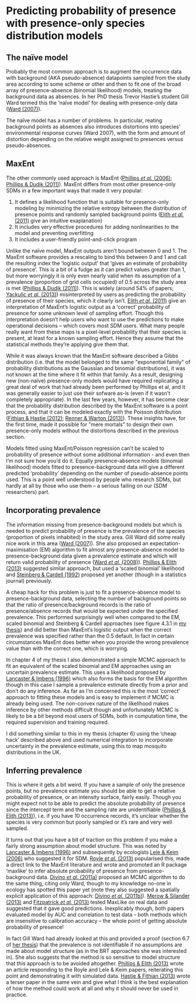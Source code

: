 # Predicting probability of presence with presence-only species distribution models

## The naïve model

Probably the most common approach is to augment the occurrence data with background (AKA pseudo-absence) datapoints sampled from the study area according to some scheme or other and then to fit one of the broad array of presence-absence (binomial likelihood) models, treating the background data as absences. In her PhD thesis Trevor Hastie’s student Gill Ward termed this the ‘naïve model’ for dealing with presence-only data ([Ward (2007)](http://www.stanford.edu/~hastie/THESES/Gill_Ward.pdf)).

The naïve model has a number of problems.  In particular, reating background points as absences also introduces distortions into species' environmental response curves (Ward 2007), with the form and amount of distortion depending on the relative weight assigned to presences versus pseudo-absences.

## MaxEnt

The other commonly used approach is MaxEnt ([Phillips *et al.* (2006)](http://www.cs.princeton.edu/~schapire/papers/ecolmod.pdf); [Phillips & Dudik (2011)](http://onlinelibrary.wiley.com/doi/10.1111/j.0906-7590.2008.5203.x/abstract)). MaxEnt differs from most other presence-only SDMs in a few important ways that made it very popular:

1. It defines a likelihood function that is suitable for presence-only modeling by minimizing the relative entropy between the distribution of presence points and randomly sampled background points ([Elith *et al.* (2011)](http://www.research.att.com/export/sites/att_labs/techdocs/TD_100253.pdf) give an intuitive exaplanation)
2. It includes very effective procedures for adding nonlinearities to the model and preventing overfitting
3. It includes a user-friendly point-and-click program

Unlike the naïve model, MaxEnt outputs aren’t bound between 0 and 1. The MaxEnt software provides a rescaling to bind this between 0 and 1 and call the resulting index the ‘logistic output’ that ‘gives an estimate of probability of presence’. This is a bit of a fudge as it can predict values greater than 1, but more worryingly it is only even nearly valid when its assumption of a prevalence (proportion of grid cells occupied) of 0.5 across the study area is met ([Phillips & Dudik (2011)](http://onlinelibrary.wiley.com/doi/10.1111/j.0906-7590.2008.5203.x/abstract)). This is widely (around 54% of papers; [Yackulic *et al.* (2013)](http://onlinelibrary.wiley.com/doi/10.1111/2041-210x.12004/abstract)) misinterpreted by users as predicting the probability of presence of their species, which it clearly isn’t. [Elith *et al.* (2011)](http://www.research.att.com/export/sites/att_labs/techdocs/TD_100253.pdf) give an interpretation of MaxEnt’s logistic output as a ‘correct’ probability of presence for some unknown level of sampling effort. Though this interpretation doesn’t help users who want to use the predictions to make operational decisions – which covers most SDM users. What many people really want from these maps is a pixel-level probability that their species is present, at least for a known sampling effort. Hence they assume that the statistical methods they’re applying give them that.

While it was always known that the MaxEnt software described a Gibbs distribution (i.e. that the model belonged to the same "exponential family" of probability distributions as the Gaussian and binomial distributions), it was not known at the time where it fit within that family. As a result, designing new (non-naïve) presence-only models would have required replicating a great deal of work that had already been performed by Phillips et al, and it was generally easier to just use their sofware as-is (even if it wasn't completely appropriate).  In the last few years, however, it has become clear that the probability distribution described by the MaxEnt software is a point process, and that it can be modeled exactly with the Poisson distribution ([Fithian & Hastie (2012)](http://arxiv.org/abs/1207.6950); [Renner & Warton (2013)](http://onlinelibrary.wiley.com/doi/10.1111/j.1541-0420.2012.01824.x/abstract)).  These insights have, for the first time, made it possible for "mere mortals" to design their own presence-only models without the distortions described in the previous section.

Models fitted using MaxEnt/Poisson regression can’t be scaled to probability of presence without some additional information - and even then I’m not sure how you’d do it. Equally presence-absence models (binomial likelihood) models fitted to presence-background data will give a different predicted ‘probability’ depending on the number of pseudo-absence points used. This is a point well understood by people who research SDMs, but hardly at all by those who use them – a serious failing on our (SDM researchers) part.

## Incorporating prevalence

The information missing from presence-background models but which is needed to predict probability of presence is the prevalence of the species (proportion of pixels inhabited) in the study area. Gill Ward did some really nice work in this area ([Ward (2007)](http://www.stanford.edu/~hastie/THESES/Gill_Ward.pdf)). She also proposed an expectation-maximisation (EM) algorithm to fit almost any presence-absence model to presence-background data given a prevalence estimate and which will return  valid probability of presence ([Ward *et al.* (2008)](http://www.stanford.edu/~hastie/Papers/Ecology/POBiometrics.pdf)). [Phillips & Elith (2013)](http://www.esajournals.org/doi/abs/10.1890/12-1520.1) suggested similar approach, but used a ‘scaled binomial’ likelihood and [Steinberg & Cardell (1992)](http://www.tandfonline.com/doi/abs/10.1080/03610929208830787#.Ut1RqhBFBaQ) proposed yet another (though in a statistics journal) previously.

A cheap hack for this problem is just to fit a presence-absence model to presence-background data, selecting the number of background points so that the ratio of presence/background records is the ratio of presence/absence records that would be expected under the specified prevalence. This performed surprisingly well when compared to the EM, scaled binomial and Steinberg & Cardell approaches (see figure 4.3.1 in [my thesis](http://figshare.com/articles/PhD_thesis_Mapping_and_understanding_the_distributions_of_potential_vector_mosquitoes_in_the_UK_New_methods_and_applications/767289)) and did better than MaxEnt’s logistic output when the correct prevalence was specified rather than the 0.5 default. In fact in certain circumstances MaxEnt does better when you provide the wrong prevalence value than with the correct one, which is worrying.

In chapter 4 of my thesis I also demonstrated a simple MCMC approach to fit an equivalent of the scaled binomial and EM approaches using an uncertain prevalence estimate. This uses a likelihood proposed by [Lancaster & Imbens (1996)](http://scholar.harvard.edu/files/imbens/files/case-control_studies_with_contaminated_controls.pdf) which also forms the basis for the EM algorithm though in this case I sample a prevalence estimate directly from a prior and don’t do any inference. As far as I’m concerned this is the most ‘correct’ approach to fitting these models and is easy to implement if MCMC is already being used. The non-convex nature of the likelihood makes inference by other methods difficult though and unfortunately MCMC is likely to be a bit beyond most users of SDMs, both in computation time, the required supervision and training required.

I did something similar to this in my thesis (chapter 6) using the ‘cheap hack’ described above and used numerical integration to incorporate uncertainty in the prevalence estimate, using this to map mosquito distributions in the UK.

## Inferring prevalence

This is where it gets a bit weird. If you have a sample of only the presence points, but no prevalence estimate you should be able to get a relative probability of presence, or an intensity surface, fairly easily. Though you might expect not to be able to predict the absolute probability of presence since the intercept term and the sampling rate are unidentifiable ([Phillips & Elith (2013)](http://www.esajournals.org/doi/abs/10.1890/12-1520.1)), i.e. if you have 10 occurrence records, it’s unclear whether the species is very common but poorly sampled or it’s rare and very well sampled.

It turns out that you have a bit of traction on this problem if you make a fairly strong assumption about model structure. This was noted by [Lancaster & Imbens (1996)](http://scholar.harvard.edu/files/imbens/files/case-control_studies_with_contaminated_controls.pdf) and subsequently by ecologists [Lele & Keim (2006)]("http://www.esajournals.org/doi/abs/10.1890/0012-9658(2006)87%5B3021%3AWDAEOR%5D2.0.CO%3B2") who suggested it for SDM. [Royle *et al.* (2013)](http://onlinelibrary.wiley.com/doi/10.1111/j.2041-210X.2011.00182.x/pdf) popularised this, made a direct link to the MaxEnt literature and wrote and promoted an R package ‘maxlike’ to infer absolute probability of presence from presence-background data. [Divino *et al.* (2011a)](https://www.google.co.uk/url?sa=t&rct=j&q=&esrc=s&source=web&cd=1&cad=rja&ved=0CC8QFjAA&url=http%3A%2F%2Fwww.sciencedirect.com%2Fscience%2Farticle%2Fpii%2FS1878029611001356&ei=xFXdUuKxEO7H7Ab6hIHwCw&usg=AFQjCNG6JHr7EIuwL_xrL2YgNKFq2el2Sw&bvm=bv.59568121,d.ZGU) proposed an MCMC algorithm to do the same thing, citing only Ward, though to my knowledge no-one in ecology has spotted this paper yet (note they also suggested a spatially explicit application of this approach: [Divino *et al.* (2011b)](https://www.google.co.uk/url?sa=t&rct=j&q=&esrc=s&source=web&cd=2&cad=rja&ved=0CDoQFjAB&url=http%3A%2F%2Faisberg.unibg.it%2Fbitstream%2F10446%2F25257%2F1%2F23.pdf&ei=C1bdUv2mNaK07QbUzIHoDA&usg=AFQjCNE951ygqBHEGxVzVCYX5C-DzVn-MQ&bvm=bv.59568121,d.ZGU)). [Merow & Silander (2013)](http://onlinelibrary.wiley.com/doi/10.1111/2041-210X.12152/abstract) and [Fitzpatrick *et al.* (2013)](https://www.google.co.uk/url?sa=t&rct=j&q=&esrc=s&source=web&cd=1&cad=rja&ved=0CC8QFjAA&url=http%3A%2F%2Fwww.esajournals.org%2Fdoi%2Fabs%2F10.1890%2FES13-00066.1&ei=2lndUqXCB4nF7AaRhIHQAw&usg=AFQjCNGggaoGunYRR3f4H_AnqykOMaDV2A&bvm=bv.59568121,d.ZGU) tested MaxLike on real data and suggested that it gave good predictions. Inexplicably though, both papers evaluated model by AUC and correlation to test data – both methods which are insensitive to calibration accuracy – the whole point of getting absolute probability of presence!

In fact Gill Ward had already looked at this and provided a proof (section 6.7 of [her thesis](http://www.stanford.edu/~hastie/THESES/Gill_Ward.pdf)) that the prevalence is not identifiable if no assumptions are made about model structure (as in the BRT approaches she was interested in). She also suggests that the method is so sensitive to model structure that this approach is to be avoided altogether. [Phillips & Elith (2013)](http://www.esajournals.org/doi/abs/10.1890/12-1520.1) wrote an article responding to the Royle and Lele & Keim papers, reiterating this point and demonstrating it with simulated data.  [Hastie & Fithian (2013)](http://www.stanford.edu/~hastie/Papers/ECOGRAPHY_E0321.pdf) wrote a terser paper in the same vein and give what I think is the best explanation of how the method could work at all and why it should never be used in practice.

 
